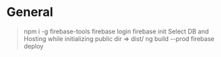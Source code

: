 # General

> npm i -g firebase-tools
> firebase login
> firebase init
> Select DB and Hosting while initializing
> public dir => dist/<prj-folder-name>
> ng build --prod
> firebase deploy